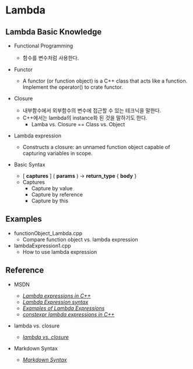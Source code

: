 # Lambda

## Lambda Basic Knowledge

- Functional Programming
  - 함수를 변수처럼 사용한다.

- Functor
  - A functor (or function object) is a C++ class that acts like a function. Implement the operator() to crate functor.

- Closure
  - 내부함수에서 외부함수의 변수에 접근할 수 있는 테크닉을 말한다.
  - C++에서는 lambda의 instance화 된 것을 말하기도 한다.
    - Lamba vs. Closure == Class vs. Object

- Lambda expression
  - Constructs a closure: an unnamed function object capable of capturing variables in scope.

- Basic Syntax
  - [ **captures** ] ( **params** ) -> **return_type** { **body** }
  - Captures
    - Capture by value
    - Capture by reference
    - Capture by this

## Examples

- functionObject_Lambda.cpp
  - Compare function object vs. lambda expression
- lambdaExpression1.cpp
  - How to use lambda expression

## Reference

- MSDN
  - *[Lambda expressions in C++](https://docs.microsoft.com/en-us/cpp/cpp/lambda-expressions-in-cpp?view=msvc-170)*
  - *[Lambda Expression syntax](https://docs.microsoft.com/en-us/cpp/cpp/lambda-expression-syntax?view=msvc-170)*
  - *[Examples of Lambda Expressions](https://docs.microsoft.com/en-us/cpp/cpp/examples-of-lambda-expressions?view=msvc-170>)*
  - *[constexpr lambda expressions in C++](https://docs.microsoft.com/en-us/cpp/cpp/lambda-expressions-constexpr?view=msvc-170)*

- lambda vs. closure
  - *[lambda vs. closure](<http://scottmeyers.blogspot.com/2013/05/lambdas-vs-closures.html>)*

- Markdown Syntax
  - *[Markdown Syntax](https://www.markdownguide.org/basic-syntax)*
